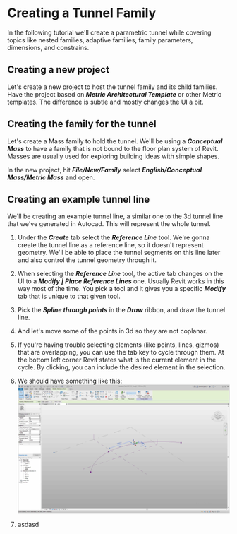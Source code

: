 Creating a Tunnel Family
========================

In the following tutorial we'll create a parametric tunnel while covering topics
like nested families, adaptive families, family parameters, dimensions, and 
constrains.


Creating a new project
----------------------

Let's create a new project to host the tunnel family and its child families. 
Have the project based on ***Metric Architectural Template*** or other Metric 
templates. The difference is subtle and mostly changes the UI a bit.


Creating the family for the tunnel
----------------------------------

Let's create a Mass family to hold the tunnel. We'll be using a 
***Conceptual Mass*** to have a family that is not bound to the floor plan 
system of Revit. Masses are usually used for exploring building ideas with
simple shapes.

In the new project, hit ***File/New/Family*** select 
***English/Conceptual Mass/Metric Mass*** and open.


Creating an example tunnel line
-------------------------------

We'll be creating an example tunnel line, a similar one to the 3d tunnel line
that we've generated in Autocad. This will represent the whole tunnel.

  1. Under the ***Create*** tab select the ***Reference Line*** tool. We're 
  gonna create the tunnel line as a reference line, so it doesn't represent 
  geometry.  We'll be able to place the tunnel segments on this line later and 
  also control the tunnel geometry through it.
  
  2. When selecting the ***Reference Line*** tool, the active tab changes on the
  UI to a ***Modify | Place Reference Lines*** one. Usually Revit works in this
  way most of the time. You pick a tool and it gives you a specific 
  ***Modify*** tab that is unique to that given tool.

  3. Pick the ***Spline through points*** in the ***Draw*** ribbon, and draw the
  tunnel line.

  4. And let's move some of the points in 3d so they are not coplanar.

  5. If you're having trouble selecting elements (like points, lines, gizmos) 
  that are overlapping, you can use the tab key to cycle through them. At the 
  bottom left corner Revit states what is the current element in the cycle. By clicking, you can include the desired element in the selection. 

  6. We should have something like this:
  ![3D Tunnel line](imgs/1_3d-tunnel-line.jpg "3D Tunnel line")

  7. asdasd

